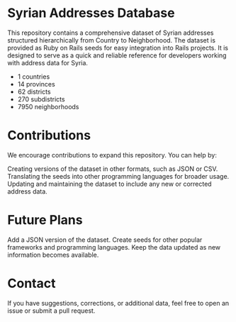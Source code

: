 # Syrian Addresses Database

This repository contains a comprehensive dataset of Syrian addresses structured hierarchically from Country to Neighborhood. 
The dataset is provided as Ruby on Rails seeds for easy integration into Rails projects. 
It is designed to serve as a quick and reliable reference for developers working with address data for Syria.


  - 1 countries
  - 14 provinces
  - 62 districts
  - 270 subdistricts
  - 7950 neighborhoods

# Contributions
We encourage contributions to expand this repository. You can help by:

Creating versions of the dataset in other formats, such as JSON or CSV.
Translating the seeds into other programming languages for broader usage.
Updating and maintaining the dataset to include any new or corrected address data.


# Future Plans
Add a JSON version of the dataset.
Create seeds for other popular frameworks and programming languages.
Keep the data updated as new information becomes available.


# Contact
If you have suggestions, corrections, or additional data, feel free to open an issue or submit a pull request.


